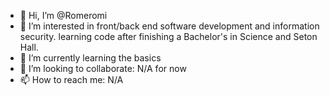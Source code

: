 - 👋 Hi, I’m @Romeromi
- 👀 I’m interested in front/back end software development and information security. learning code after finishing a Bachelor's in Science and Seton Hall.
- 🌱 I’m currently learning the basics
- 💞️ I’m looking to collaborate: N/A for now
- 📫 How to reach me: N/A

<!---
Romeromi/Romeromi is a ✨ special ✨ repository because its `README.md` (this file) appears on your GitHub profile.
You can click the Preview link to take a look at your changes.
--->
